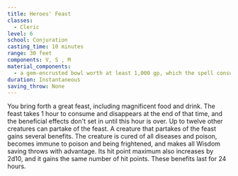 ```yaml
---
title: Heroes' Feast
classes:
  - Cleric
level: 6
school: Conjuration
casting_time: 10 minutes
range: 30 feet
components: V, S , M
material_components:
  - a gem-encrusted bowl worth at least 1,000 gp, which the spell consumes
duration: Instantaneous
saving_throw: None
---
```


You bring forth a great feast, including magnificent food and drink. The feast takes 1 hour to consume and disappears at the end of that time, and the beneficial effects don't set in until this hour is over. Up to twelve other creatures can partake of the feast. A creature that partakes of the feast gains several benefits. The creature is cured of all diseases and poison, becomes immune to poison and being frightened, and makes all Wisdom saving throws with advantage. Its hit point maximum also increases by 2d10, and it gains the same number of hit points. These benefits last for 24 hours.
